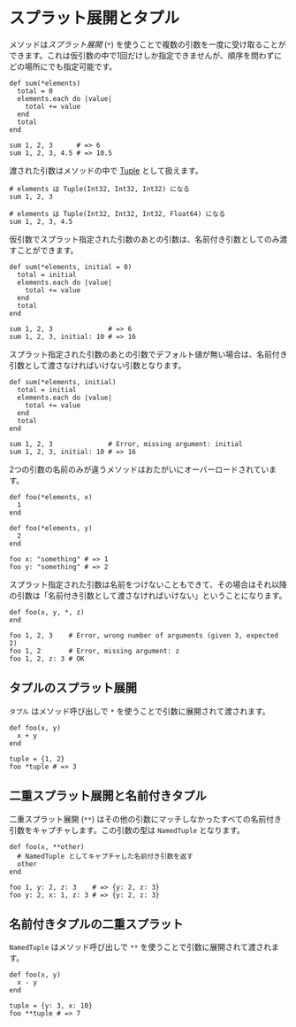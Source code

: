 # スプラット展開とタプル

メソッドは*スプラット展開* (`*`) を使うことで複数の引数を一度に受け取ることができます。これは仮引数の中で1回だけしか指定できませんが、順序を問わずにどの場所にでも指定可能です。

```crystal
def sum(*elements)
  total = 0
  elements.each do |value|
    total += value
  end
  total
end

sum 1, 2, 3      # => 6
sum 1, 2, 3, 4.5 # => 10.5
```

渡された引数はメソッドの中で [Tuple](https://crystal-lang.org/api/latest/Tuple.html) として扱えます。

```crystal
# elements は Tuple(Int32, Int32, Int32) になる
sum 1, 2, 3

# elements は Tuple(Int32, Int32, Int32, Float64) になる
sum 1, 2, 3, 4.5
```

仮引数でスプラット指定された引数のあとの引数は、名前付き引数としてのみ渡すことができます。

```crystal
def sum(*elements, initial = 0)
  total = initial
  elements.each do |value|
    total += value
  end
  total
end

sum 1, 2, 3              # => 6
sum 1, 2, 3, initial: 10 # => 16
```

スプラット指定された引数のあとの引数でデフォルト値が無い場合は、名前付き引数として渡さなければいけない引数となります。

```crystal
def sum(*elements, initial)
  total = initial
  elements.each do |value|
    total += value
  end
  total
end

sum 1, 2, 3              # Error, missing argument: initial
sum 1, 2, 3, initial: 10 # => 16
```

2つの引数の名前のみが違うメソッドはおたがいにオーバーロードされています。

```crystal
def foo(*elements, x)
  1
end

def foo(*elements, y)
  2
end

foo x: "something" # => 1
foo y: "something" # => 2
```

スプラット指定された引数は名前をつけないこともできて、その場合はそれ以降の引数は「名前付き引数として渡さなければいけない」ということになります。

```crystal
def foo(x, y, *, z)
end

foo 1, 2, 3    # Error, wrong number of arguments (given 3, expected 2)
foo 1, 2       # Error, missing argument: z
foo 1, 2, z: 3 # OK
```

## タプルのスプラット展開

`タプル` はメソッド呼び出しで `*` を使うことで引数に展開されて渡されます。

```crystal
def foo(x, y)
  x + y
end

tuple = {1, 2}
foo *tuple # => 3
```

## 二重スプラット展開と名前付きタプル

二重スプラット展開 (`**`) はその他の引数にマッチしなかったすべての名前付き引数をキャプチャします。この引数の型は `NamedTuple` となります。

```crystal
def foo(x, **other)
  # NamedTuple としてキャプチャした名前付き引数を返す
  other
end

foo 1, y: 2, z: 3    # => {y: 2, z: 3}
foo y: 2, x: 1, z: 3 # => {y: 2, z: 3}
```

## 名前付きタプルの二重スプラット

`NamedTuple` はメソッド呼び出しで `**` を使うことで引数に展開されて渡されます。

```crystal
def foo(x, y)
  x - y
end

tuple = {y: 3, x: 10}
foo **tuple # => 7
```
